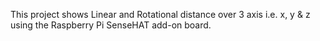 This project shows Linear and Rotational distance over 3 axis i.e. x, y & z using the Raspberry Pi SenseHAT add-on board.
